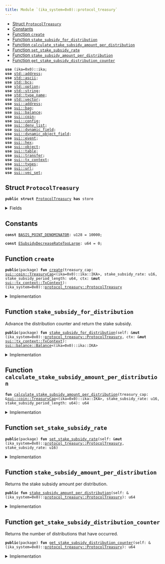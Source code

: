 ```yaml
---
title: Module `(ika_system=0x0)::protocol_treasury`
---
```




-  [Struct `ProtocolTreasury`](#(ika_system=0x0)_protocol_treasury_ProtocolTreasury)
-  [Constants](#@Constants_0)
-  [Function `create`](#(ika_system=0x0)_protocol_treasury_create)
-  [Function `stake_subsidy_for_distribution`](#(ika_system=0x0)_protocol_treasury_stake_subsidy_for_distribution)
-  [Function `calculate_stake_subsidy_amount_per_distribution`](#(ika_system=0x0)_protocol_treasury_calculate_stake_subsidy_amount_per_distribution)
-  [Function `set_stake_subsidy_rate`](#(ika_system=0x0)_protocol_treasury_set_stake_subsidy_rate)
-  [Function `stake_subsidy_amount_per_distribution`](#(ika_system=0x0)_protocol_treasury_stake_subsidy_amount_per_distribution)
-  [Function `get_stake_subsidy_distribution_counter`](#(ika_system=0x0)_protocol_treasury_get_stake_subsidy_distribution_counter)


<pre><code><b>use</b> (ika=0x0)::ika;
<b>use</b> <a href="../std/address.md#std_address">std::address</a>;
<b>use</b> <a href="../std/ascii.md#std_ascii">std::ascii</a>;
<b>use</b> <a href="../std/bcs.md#std_bcs">std::bcs</a>;
<b>use</b> <a href="../std/option.md#std_option">std::option</a>;
<b>use</b> <a href="../std/string.md#std_string">std::string</a>;
<b>use</b> <a href="../std/type_name.md#std_type_name">std::type_name</a>;
<b>use</b> <a href="../std/vector.md#std_vector">std::vector</a>;
<b>use</b> <a href="../sui/address.md#sui_address">sui::address</a>;
<b>use</b> <a href="../sui/bag.md#sui_bag">sui::bag</a>;
<b>use</b> <a href="../sui/balance.md#sui_balance">sui::balance</a>;
<b>use</b> <a href="../sui/coin.md#sui_coin">sui::coin</a>;
<b>use</b> <a href="../sui/config.md#sui_config">sui::config</a>;
<b>use</b> <a href="../sui/deny_list.md#sui_deny_list">sui::deny_list</a>;
<b>use</b> <a href="../sui/dynamic_field.md#sui_dynamic_field">sui::dynamic_field</a>;
<b>use</b> <a href="../sui/dynamic_object_field.md#sui_dynamic_object_field">sui::dynamic_object_field</a>;
<b>use</b> <a href="../sui/event.md#sui_event">sui::event</a>;
<b>use</b> <a href="../sui/hex.md#sui_hex">sui::hex</a>;
<b>use</b> <a href="../sui/object.md#sui_object">sui::object</a>;
<b>use</b> <a href="../sui/table.md#sui_table">sui::table</a>;
<b>use</b> <a href="../sui/transfer.md#sui_transfer">sui::transfer</a>;
<b>use</b> <a href="../sui/tx_context.md#sui_tx_context">sui::tx_context</a>;
<b>use</b> <a href="../sui/types.md#sui_types">sui::types</a>;
<b>use</b> <a href="../sui/url.md#sui_url">sui::url</a>;
<b>use</b> <a href="../sui/vec_set.md#sui_vec_set">sui::vec_set</a>;
</code></pre>



<a name="(ika_system=0x0)_protocol_treasury_ProtocolTreasury"></a>

## Struct `ProtocolTreasury`



<pre><code><b>public</b> <b>struct</b> <a href="../ika_system/protocol_treasury.md#(ika_system=0x0)_protocol_treasury_ProtocolTreasury">ProtocolTreasury</a> <b>has</b> store
</code></pre>



<details>
<summary>Fields</summary>


<dl>
<dt>
<code>treasury_cap: <a href="../sui/coin.md#sui_coin_TreasuryCap">sui::coin::TreasuryCap</a>&lt;(ika=0x0)::ika::IKA&gt;</code>
</dt>
<dd>
 TreasuryCap of IKA tokens.
</dd>
<dt>
<code>stake_subsidy_distribution_counter: u64</code>
</dt>
<dd>
 Count of the number of times stake subsidies have been distributed.
</dd>
<dt>
<code>stake_subsidy_rate: u16</code>
</dt>
<dd>
 The rate at which the amount per distribution is calculated based on
 period nad total supply. Expressed in basis points.
</dd>
<dt>
<code><a href="../ika_system/protocol_treasury.md#(ika_system=0x0)_protocol_treasury_stake_subsidy_amount_per_distribution">stake_subsidy_amount_per_distribution</a>: u64</code>
</dt>
<dd>
 The amount of stake subsidy to be destructured per distribution.
 This amount changes based on <code>stake_subsidy_rate</code>.
</dd>
<dt>
<code>stake_subsidy_period_length: u64</code>
</dt>
<dd>
 Number of distributions to occur before the amount per distribution will be recalculated.
</dd>
<dt>
<code>extra_fields: <a href="../sui/bag.md#sui_bag_Bag">sui::bag::Bag</a></code>
</dt>
<dd>
 Any extra fields that's not defined statically.
</dd>
</dl>


</details>

<a name="@Constants_0"></a>

## Constants


<a name="(ika_system=0x0)_protocol_treasury_BASIS_POINT_DENOMINATOR"></a>



<pre><code><b>const</b> <a href="../ika_system/protocol_treasury.md#(ika_system=0x0)_protocol_treasury_BASIS_POINT_DENOMINATOR">BASIS_POINT_DENOMINATOR</a>: u128 = 10000;
</code></pre>



<a name="(ika_system=0x0)_protocol_treasury_ESubsidyDecreaseRateTooLarge"></a>



<pre><code><b>const</b> <a href="../ika_system/protocol_treasury.md#(ika_system=0x0)_protocol_treasury_ESubsidyDecreaseRateTooLarge">ESubsidyDecreaseRateTooLarge</a>: u64 = 0;
</code></pre>



<a name="(ika_system=0x0)_protocol_treasury_create"></a>

## Function `create`



<pre><code><b>public</b>(package) <b>fun</b> <a href="../ika_system/protocol_treasury.md#(ika_system=0x0)_protocol_treasury_create">create</a>(treasury_cap: <a href="../sui/coin.md#sui_coin_TreasuryCap">sui::coin::TreasuryCap</a>&lt;(ika=0x0)::ika::IKA&gt;, stake_subsidy_rate: u16, stake_subsidy_period_length: u64, ctx: &<b>mut</b> <a href="../sui/tx_context.md#sui_tx_context_TxContext">sui::tx_context::TxContext</a>): (ika_system=0x0)::<a href="../ika_system/protocol_treasury.md#(ika_system=0x0)_protocol_treasury_ProtocolTreasury">protocol_treasury::ProtocolTreasury</a>
</code></pre>



<details>
<summary>Implementation</summary>


<pre><code><b>public</b>(package) <b>fun</b> <a href="../ika_system/protocol_treasury.md#(ika_system=0x0)_protocol_treasury_create">create</a>(
    treasury_cap: TreasuryCap&lt;IKA&gt;,
    stake_subsidy_rate: u16,
    stake_subsidy_period_length: u64,
    ctx: &<b>mut</b> TxContext,
): <a href="../ika_system/protocol_treasury.md#(ika_system=0x0)_protocol_treasury_ProtocolTreasury">ProtocolTreasury</a> {
    // Rate can't be higher than 100%.
    <b>assert</b>!(stake_subsidy_rate &lt;= <a href="../ika_system/protocol_treasury.md#(ika_system=0x0)_protocol_treasury_BASIS_POINT_DENOMINATOR">BASIS_POINT_DENOMINATOR</a> <b>as</b> u16, <a href="../ika_system/protocol_treasury.md#(ika_system=0x0)_protocol_treasury_ESubsidyDecreaseRateTooLarge">ESubsidyDecreaseRateTooLarge</a>);
    <b>let</b> <a href="../ika_system/protocol_treasury.md#(ika_system=0x0)_protocol_treasury_stake_subsidy_amount_per_distribution">stake_subsidy_amount_per_distribution</a> = <a href="../ika_system/protocol_treasury.md#(ika_system=0x0)_protocol_treasury_calculate_stake_subsidy_amount_per_distribution">calculate_stake_subsidy_amount_per_distribution</a>(
        &treasury_cap,
        stake_subsidy_rate,
        stake_subsidy_period_length,
    );
    <a href="../ika_system/protocol_treasury.md#(ika_system=0x0)_protocol_treasury_ProtocolTreasury">ProtocolTreasury</a> {
        treasury_cap,
        stake_subsidy_distribution_counter: 0,
        stake_subsidy_rate,
        <a href="../ika_system/protocol_treasury.md#(ika_system=0x0)_protocol_treasury_stake_subsidy_amount_per_distribution">stake_subsidy_amount_per_distribution</a>,
        stake_subsidy_period_length,
        extra_fields: bag::new(ctx),
    }
}
</code></pre>



</details>

<a name="(ika_system=0x0)_protocol_treasury_stake_subsidy_for_distribution"></a>

## Function `stake_subsidy_for_distribution`

Advance the distribution counter and return the stake subsidy.


<pre><code><b>public</b>(package) <b>fun</b> <a href="../ika_system/protocol_treasury.md#(ika_system=0x0)_protocol_treasury_stake_subsidy_for_distribution">stake_subsidy_for_distribution</a>(self: &<b>mut</b> (ika_system=0x0)::<a href="../ika_system/protocol_treasury.md#(ika_system=0x0)_protocol_treasury_ProtocolTreasury">protocol_treasury::ProtocolTreasury</a>, ctx: &<b>mut</b> <a href="../sui/tx_context.md#sui_tx_context_TxContext">sui::tx_context::TxContext</a>): <a href="../sui/balance.md#sui_balance_Balance">sui::balance::Balance</a>&lt;(ika=0x0)::ika::IKA&gt;
</code></pre>



<details>
<summary>Implementation</summary>


<pre><code><b>public</b>(package) <b>fun</b> <a href="../ika_system/protocol_treasury.md#(ika_system=0x0)_protocol_treasury_stake_subsidy_for_distribution">stake_subsidy_for_distribution</a>(
    self: &<b>mut</b> <a href="../ika_system/protocol_treasury.md#(ika_system=0x0)_protocol_treasury_ProtocolTreasury">ProtocolTreasury</a>,
    ctx: &<b>mut</b> TxContext,
): Balance&lt;IKA&gt; {
    // Mint the reward amount <b>for</b> this stake subsidy
    <b>let</b> stake_subsidy = self.treasury_cap.mint(self.<a href="../ika_system/protocol_treasury.md#(ika_system=0x0)_protocol_treasury_stake_subsidy_amount_per_distribution">stake_subsidy_amount_per_distribution</a>, ctx);
    self.stake_subsidy_distribution_counter = self.stake_subsidy_distribution_counter + 1;
    // Recalculate subsidy amount per distribution only when the current period ends.
    <b>if</b> (self.stake_subsidy_distribution_counter % self.stake_subsidy_period_length == 0) {
        self.<a href="../ika_system/protocol_treasury.md#(ika_system=0x0)_protocol_treasury_stake_subsidy_amount_per_distribution">stake_subsidy_amount_per_distribution</a> =
            <a href="../ika_system/protocol_treasury.md#(ika_system=0x0)_protocol_treasury_calculate_stake_subsidy_amount_per_distribution">calculate_stake_subsidy_amount_per_distribution</a>(
                &self.treasury_cap,
                self.stake_subsidy_rate,
                self.stake_subsidy_period_length,
            );
    };
    stake_subsidy.into_balance()
}
</code></pre>



</details>

<a name="(ika_system=0x0)_protocol_treasury_calculate_stake_subsidy_amount_per_distribution"></a>

## Function `calculate_stake_subsidy_amount_per_distribution`



<pre><code><b>fun</b> <a href="../ika_system/protocol_treasury.md#(ika_system=0x0)_protocol_treasury_calculate_stake_subsidy_amount_per_distribution">calculate_stake_subsidy_amount_per_distribution</a>(treasury_cap: &<a href="../sui/coin.md#sui_coin_TreasuryCap">sui::coin::TreasuryCap</a>&lt;(ika=0x0)::ika::IKA&gt;, stake_subsidy_rate: u16, stake_subsidy_period_length: u64): u64
</code></pre>



<details>
<summary>Implementation</summary>


<pre><code><b>fun</b> <a href="../ika_system/protocol_treasury.md#(ika_system=0x0)_protocol_treasury_calculate_stake_subsidy_amount_per_distribution">calculate_stake_subsidy_amount_per_distribution</a>(
    treasury_cap: &TreasuryCap&lt;IKA&gt;,
    stake_subsidy_rate: u16,
    stake_subsidy_period_length: u64,
): u64 {
    <b>let</b> stake_subsidy_total_period_distribution_amount =
        treasury_cap.total_supply() <b>as</b> u128
                * (stake_subsidy_rate <b>as</b> u128) / <a href="../ika_system/protocol_treasury.md#(ika_system=0x0)_protocol_treasury_BASIS_POINT_DENOMINATOR">BASIS_POINT_DENOMINATOR</a>;
    <b>let</b> <a href="../ika_system/protocol_treasury.md#(ika_system=0x0)_protocol_treasury_stake_subsidy_amount_per_distribution">stake_subsidy_amount_per_distribution</a> =
        stake_subsidy_total_period_distribution_amount / (stake_subsidy_period_length <b>as</b> u128);
    <a href="../ika_system/protocol_treasury.md#(ika_system=0x0)_protocol_treasury_stake_subsidy_amount_per_distribution">stake_subsidy_amount_per_distribution</a> <b>as</b> u64
}
</code></pre>



</details>

<a name="(ika_system=0x0)_protocol_treasury_set_stake_subsidy_rate"></a>

## Function `set_stake_subsidy_rate`



<pre><code><b>public</b>(package) <b>fun</b> <a href="../ika_system/protocol_treasury.md#(ika_system=0x0)_protocol_treasury_set_stake_subsidy_rate">set_stake_subsidy_rate</a>(self: &<b>mut</b> (ika_system=0x0)::<a href="../ika_system/protocol_treasury.md#(ika_system=0x0)_protocol_treasury_ProtocolTreasury">protocol_treasury::ProtocolTreasury</a>, stake_subsidy_rate: u16)
</code></pre>



<details>
<summary>Implementation</summary>


<pre><code><b>public</b>(package) <b>fun</b> <a href="../ika_system/protocol_treasury.md#(ika_system=0x0)_protocol_treasury_set_stake_subsidy_rate">set_stake_subsidy_rate</a>(self: &<b>mut</b> <a href="../ika_system/protocol_treasury.md#(ika_system=0x0)_protocol_treasury_ProtocolTreasury">ProtocolTreasury</a>, stake_subsidy_rate: u16) {
    // When stake subsidy rate decreases
    <b>if</b> (self.stake_subsidy_rate &gt; stake_subsidy_rate) {
        <b>let</b> stake_subsidy_rate_diff = self.stake_subsidy_rate - stake_subsidy_rate;
        <b>let</b> stake_subsidy_diff =
            (self.<a href="../ika_system/protocol_treasury.md#(ika_system=0x0)_protocol_treasury_stake_subsidy_amount_per_distribution">stake_subsidy_amount_per_distribution</a> <b>as</b> u128) * (stake_subsidy_rate_diff <b>as</b> u128) / <a href="../ika_system/protocol_treasury.md#(ika_system=0x0)_protocol_treasury_BASIS_POINT_DENOMINATOR">BASIS_POINT_DENOMINATOR</a>;
        self.<a href="../ika_system/protocol_treasury.md#(ika_system=0x0)_protocol_treasury_stake_subsidy_amount_per_distribution">stake_subsidy_amount_per_distribution</a> =
            self.<a href="../ika_system/protocol_treasury.md#(ika_system=0x0)_protocol_treasury_stake_subsidy_amount_per_distribution">stake_subsidy_amount_per_distribution</a> - (stake_subsidy_diff <b>as</b> u64);
        // When stake subsidy rate increases
    } <b>else</b> <b>if</b> (self.stake_subsidy_rate &lt; stake_subsidy_rate) {
        <b>let</b> stake_subsidy_rate_diff = stake_subsidy_rate - self.stake_subsidy_rate;
        <b>let</b> stake_subsidy_diff =
            (self.<a href="../ika_system/protocol_treasury.md#(ika_system=0x0)_protocol_treasury_stake_subsidy_amount_per_distribution">stake_subsidy_amount_per_distribution</a> <b>as</b> u128) * (stake_subsidy_rate_diff <b>as</b> u128) / <a href="../ika_system/protocol_treasury.md#(ika_system=0x0)_protocol_treasury_BASIS_POINT_DENOMINATOR">BASIS_POINT_DENOMINATOR</a>;
        self.<a href="../ika_system/protocol_treasury.md#(ika_system=0x0)_protocol_treasury_stake_subsidy_amount_per_distribution">stake_subsidy_amount_per_distribution</a> =
            self.<a href="../ika_system/protocol_treasury.md#(ika_system=0x0)_protocol_treasury_stake_subsidy_amount_per_distribution">stake_subsidy_amount_per_distribution</a> + (stake_subsidy_diff <b>as</b> u64);
    }
}
</code></pre>



</details>

<a name="(ika_system=0x0)_protocol_treasury_stake_subsidy_amount_per_distribution"></a>

## Function `stake_subsidy_amount_per_distribution`

Returns the stake subsidy amount per distribution.


<pre><code><b>public</b> <b>fun</b> <a href="../ika_system/protocol_treasury.md#(ika_system=0x0)_protocol_treasury_stake_subsidy_amount_per_distribution">stake_subsidy_amount_per_distribution</a>(self: &(ika_system=0x0)::<a href="../ika_system/protocol_treasury.md#(ika_system=0x0)_protocol_treasury_ProtocolTreasury">protocol_treasury::ProtocolTreasury</a>): u64
</code></pre>



<details>
<summary>Implementation</summary>


<pre><code><b>public</b> <b>fun</b> <a href="../ika_system/protocol_treasury.md#(ika_system=0x0)_protocol_treasury_stake_subsidy_amount_per_distribution">stake_subsidy_amount_per_distribution</a>(self: &<a href="../ika_system/protocol_treasury.md#(ika_system=0x0)_protocol_treasury_ProtocolTreasury">ProtocolTreasury</a>): u64 {
    self.<a href="../ika_system/protocol_treasury.md#(ika_system=0x0)_protocol_treasury_stake_subsidy_amount_per_distribution">stake_subsidy_amount_per_distribution</a>
}
</code></pre>



</details>

<a name="(ika_system=0x0)_protocol_treasury_get_stake_subsidy_distribution_counter"></a>

## Function `get_stake_subsidy_distribution_counter`

Returns the number of distributions that have occurred.


<pre><code><b>public</b>(package) <b>fun</b> <a href="../ika_system/protocol_treasury.md#(ika_system=0x0)_protocol_treasury_get_stake_subsidy_distribution_counter">get_stake_subsidy_distribution_counter</a>(self: &(ika_system=0x0)::<a href="../ika_system/protocol_treasury.md#(ika_system=0x0)_protocol_treasury_ProtocolTreasury">protocol_treasury::ProtocolTreasury</a>): u64
</code></pre>



<details>
<summary>Implementation</summary>


<pre><code><b>public</b>(package) <b>fun</b> <a href="../ika_system/protocol_treasury.md#(ika_system=0x0)_protocol_treasury_get_stake_subsidy_distribution_counter">get_stake_subsidy_distribution_counter</a>(self: &<a href="../ika_system/protocol_treasury.md#(ika_system=0x0)_protocol_treasury_ProtocolTreasury">ProtocolTreasury</a>): u64 {
    self.stake_subsidy_distribution_counter
}
</code></pre>



</details>
